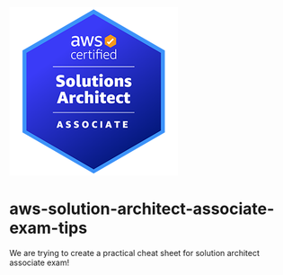 <p>
<img src="assets/AWS-Certified-Solutions-Architect-Associate_badge.png" center>
</p>

# aws-solution-architect-associate-exam-tips
We are trying to create a practical cheat sheet for solution architect associate exam! 
